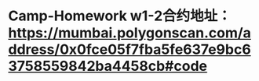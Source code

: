 # Camp-Homework  w1-2合约地址：https://mumbai.polygonscan.com/address/0x0fce05f7fba5fe637e9bc63758559842ba4458cb#code
